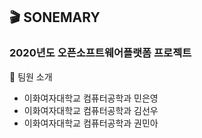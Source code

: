 ## :clapper: SONEMARY
### 2020년도 오픈소프트웨어플랫폼 프로젝트
:memo: 팀원 소개
- 이화여자대학교 컴퓨터공학과 민은영
- 이화여자대학교 컴퓨터공학과 김선우
- 이화여자대학교 컴퓨터공학과 권민아
